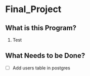 # Final_Project

## What is this Program?

1. Test

## What Needs to be Done?

- [ ] Add users table in postgres